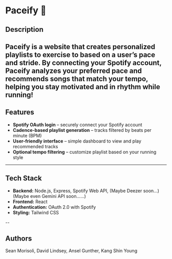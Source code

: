 # Paceify 🏃

## Description
Paceify is a website that creates personalized playlists to exercise to based on a user’s pace and stride. By connecting your Spotify account, Paceify analyzes your preferred pace and recommends songs that match your tempo, helping you stay motivated and in rhythm while running!
---

## Features
- **Spotify OAuth login** – securely connect your Spotify account
- **Cadence-based playlist generation** – tracks filtered by beats per minute (BPM)
- **User-friendly interface** – simple dashboard to view and play recommended tracks
- **Optional tempo filtering** – customize playlist based on your running style

---

## Tech Stack
- **Backend:** Node.js, Express, Spotify Web API, (Maybe Deezer soon...) (Maybe even Gemini API soon......)
- **Frontend:** React
- **Authentication:** OAuth 2.0 with Spotify
- **Styling:** Tailwind CSS

-- 

## Authors
Sean Morisoli, David Lindsey, Ansel Gunther, Kang Shin Young
